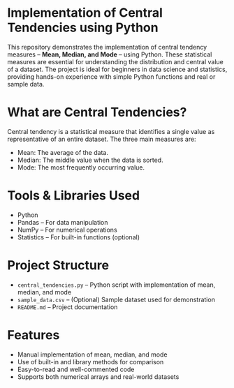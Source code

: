 # Implementation of Central Tendencies using Python

This repository demonstrates the implementation of central tendency measures – **Mean, Median, and Mode** – using Python. These statistical measures are essential for understanding the distribution and central value of a dataset. The project is ideal for beginners in data science and statistics, providing hands-on experience with simple Python functions and real or sample data.

# What are Central Tendencies?

Central tendency is a statistical measure that identifies a single value as representative of an entire dataset. The three main measures are:

- Mean: The average of the data.
- Median: The middle value when the data is sorted.
- Mode: The most frequently occurring value.

# Tools & Libraries Used

- Python 
- Pandas – For data manipulation
- NumPy – For numerical operations
- Statistics – For built-in functions (optional)

# Project Structure

- `central_tendencies.py` – Python script with implementation of mean, median, and mode
- `sample_data.csv` – (Optional) Sample dataset used for demonstration
- `README.md` – Project documentation

# Features

- Manual implementation of mean, median, and mode
- Use of built-in and library methods for comparison
- Easy-to-read and well-commented code
- Supports both numerical arrays and real-world datasets
